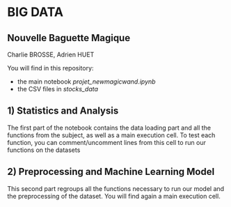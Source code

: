 # BIG DATA
## Nouvelle Baguette Magique
Charlie BROSSE, Adrien HUET

You will find in this repository:
- the main notebook _projet_newmagicwand.ipynb_
- the CSV files in _stocks_data_

## 1) Statistics and Analysis
The first part of the notebook contains the data loading part and all the functions from the subject, as well as a main execution cell.
To test each function, you can comment/uncomment lines from this cell to run our functions on the datasets

## 2) Preprocessing and Machine Learning Model
This second part regroups all the functions necessary to run our model and the preprocessing of the dataset. You will find again a main execution cell.
